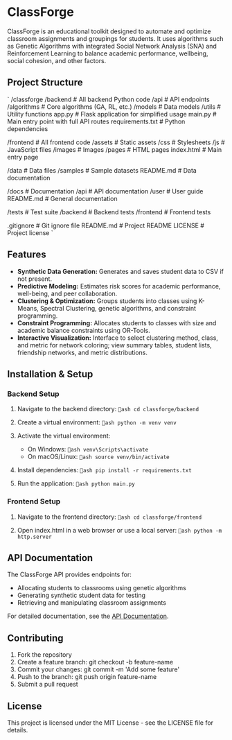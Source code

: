 ﻿# ClassForge

ClassForge is an educational toolkit designed to automate and optimize classroom assignments and groupings for students. It uses algorithms such as Genetic Algorithms with integrated Social Network Analysis (SNA) and Reinforcement Learning to balance academic performance, wellbeing, social cohesion, and other factors.

## Project Structure

`
/classforge
 /backend                # All backend Python code
    /api                # API endpoints
    /algorithms         # Core algorithms (GA, RL, etc.)
    /models             # Data models
    /utils              # Utility functions
    app.py              # Flask application for simplified usage
    main.py             # Main entry point with full API routes
    requirements.txt    # Python dependencies

 /frontend               # All frontend code
    /assets             # Static assets
       /css            # Stylesheets
       /js             # JavaScript files
       /images         # Images
    /pages              # HTML pages
    index.html          # Main entry page

 /data                   # Data files
    /samples            # Sample datasets
    README.md           # Data documentation

 /docs                   # Documentation
    /api                # API documentation
    /user               # User guide
    README.md           # General documentation

 /tests                  # Test suite
    /backend            # Backend tests
    /frontend           # Frontend tests

 .gitignore              # Git ignore file
 README.md               # Project README
 LICENSE                 # Project license
`

## Features

- **Synthetic Data Generation:** Generates and saves student data to CSV if not present.
- **Predictive Modeling:** Estimates risk scores for academic performance, well-being, and peer collaboration.
- **Clustering & Optimization:** Groups students into classes using K-Means, Spectral Clustering, genetic algorithms, and constraint programming.
- **Constraint Programming:** Allocates students to classes with size and academic balance constraints using OR-Tools.
- **Interactive Visualization:** Interface to select clustering method, class, and metric for network coloring; view summary tables, student lists, friendship networks, and metric distributions.

## Installation & Setup

### Backend Setup

1. Navigate to the backend directory:
   `ash
   cd classforge/backend
   `

2. Create a virtual environment:
   `ash
   python -m venv venv
   `

3. Activate the virtual environment:
   - On Windows:
     `ash
     venv\Scripts\activate
     `
   - On macOS/Linux:
     `ash
     source venv/bin/activate
     `

4. Install dependencies:
   `ash
   pip install -r requirements.txt
   `

5. Run the application:
   `ash
   python main.py
   `

### Frontend Setup

1. Navigate to the frontend directory:
   `ash
   cd classforge/frontend
   `

2. Open index.html in a web browser or use a local server:
   `ash
   python -m http.server
   `

## API Documentation

The ClassForge API provides endpoints for:

- Allocating students to classrooms using genetic algorithms
- Generating synthetic student data for testing
- Retrieving and manipulating classroom assignments

For detailed documentation, see the [API Documentation](docs/api/README.md).

## Contributing

1. Fork the repository
2. Create a feature branch: git checkout -b feature-name
3. Commit your changes: git commit -m 'Add some feature'
4. Push to the branch: git push origin feature-name
5. Submit a pull request

## License

This project is licensed under the MIT License - see the LICENSE file for details.
